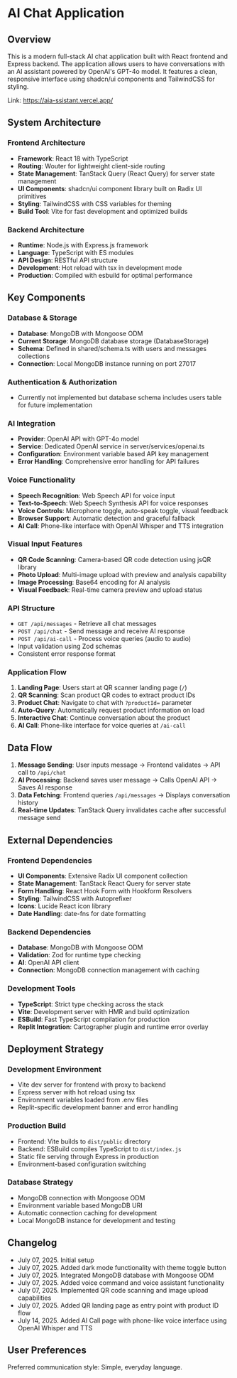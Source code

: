 # AI Chat Application

## Overview

This is a modern full-stack AI chat application built with React frontend and Express backend. The application allows users to have conversations with an AI assistant powered by OpenAI's GPT-4o model. It features a clean, responsive interface using shadcn/ui components and TailwindCSS for styling.

Link: https://aia-ssistant.vercel.app/

## System Architecture

### Frontend Architecture
- **Framework**: React 18 with TypeScript
- **Routing**: Wouter for lightweight client-side routing
- **State Management**: TanStack Query (React Query) for server state management
- **UI Components**: shadcn/ui component library built on Radix UI primitives
- **Styling**: TailwindCSS with CSS variables for theming
- **Build Tool**: Vite for fast development and optimized builds

### Backend Architecture
- **Runtime**: Node.js with Express.js framework
- **Language**: TypeScript with ES modules
- **API Design**: RESTful API structure
- **Development**: Hot reload with tsx in development mode
- **Production**: Compiled with esbuild for optimal performance

## Key Components

### Database & Storage
- **Database**: MongoDB with Mongoose ODM
- **Current Storage**: MongoDB database storage (DatabaseStorage)
- **Schema**: Defined in shared/schema.ts with users and messages collections
- **Connection**: Local MongoDB instance running on port 27017

### Authentication & Authorization
- Currently not implemented but database schema includes users table for future implementation

### AI Integration
- **Provider**: OpenAI API with GPT-4o model
- **Service**: Dedicated OpenAI service in server/services/openai.ts
- **Configuration**: Environment variable based API key management
- **Error Handling**: Comprehensive error handling for API failures

### Voice Functionality
- **Speech Recognition**: Web Speech API for voice input
- **Text-to-Speech**: Web Speech Synthesis API for voice responses
- **Voice Controls**: Microphone toggle, auto-speak toggle, visual feedback
- **Browser Support**: Automatic detection and graceful fallback
- **AI Call**: Phone-like interface with OpenAI Whisper and TTS integration

### Visual Input Features
- **QR Code Scanning**: Camera-based QR code detection using jsQR library
- **Photo Upload**: Multi-image upload with preview and analysis capability
- **Image Processing**: Base64 encoding for AI analysis
- **Visual Feedback**: Real-time camera preview and upload status

### API Structure
- `GET /api/messages` - Retrieve all chat messages
- `POST /api/chat` - Send message and receive AI response
- `POST /api/ai-call` - Process voice queries (audio to audio)
- Input validation using Zod schemas
- Consistent error response format

### Application Flow
1. **Landing Page**: Users start at QR scanner landing page (`/`)
2. **QR Scanning**: Scan product QR codes to extract product IDs
3. **Product Chat**: Navigate to chat with `?productId=` parameter
4. **Auto-Query**: Automatically request product information on load
5. **Interactive Chat**: Continue conversation about the product
6. **AI Call**: Phone-like interface for voice queries at `/ai-call`

## Data Flow

1. **Message Sending**: User inputs message → Frontend validates → API call to `/api/chat`
2. **AI Processing**: Backend saves user message → Calls OpenAI API → Saves AI response
3. **Data Fetching**: Frontend queries `/api/messages` → Displays conversation history
4. **Real-time Updates**: TanStack Query invalidates cache after successful message send

## External Dependencies

### Frontend Dependencies
- **UI Components**: Extensive Radix UI component collection
- **State Management**: TanStack React Query for server state
- **Form Handling**: React Hook Form with Hookform Resolvers
- **Styling**: TailwindCSS with Autoprefixer
- **Icons**: Lucide React icon library
- **Date Handling**: date-fns for date formatting

### Backend Dependencies
- **Database**: MongoDB with Mongoose ODM
- **Validation**: Zod for runtime type checking
- **AI**: OpenAI API client
- **Connection**: MongoDB connection management with caching

### Development Tools
- **TypeScript**: Strict type checking across the stack
- **Vite**: Development server with HMR and build optimization
- **ESBuild**: Fast TypeScript compilation for production
- **Replit Integration**: Cartographer plugin and runtime error overlay

## Deployment Strategy

### Development Environment
- Vite dev server for frontend with proxy to backend
- Express server with hot reload using tsx
- Environment variables loaded from .env files
- Replit-specific development banner and error handling

### Production Build
- Frontend: Vite builds to `dist/public` directory
- Backend: ESBuild compiles TypeScript to `dist/index.js`
- Static file serving through Express in production
- Environment-based configuration switching

### Database Strategy
- MongoDB connection with Mongoose ODM
- Environment variable based MongoDB URI
- Automatic connection caching for development
- Local MongoDB instance for development and testing

## Changelog
- July 07, 2025. Initial setup
- July 07, 2025. Added dark mode functionality with theme toggle button
- July 07, 2025. Integrated MongoDB database with Mongoose ODM
- July 07, 2025. Added voice command and voice assistant functionality
- July 07, 2025. Implemented QR code scanning and image upload capabilities
- July 07, 2025. Added QR landing page as entry point with product ID flow
- July 14, 2025. Added AI Call page with phone-like voice interface using OpenAI Whisper and TTS

## User Preferences

Preferred communication style: Simple, everyday language.